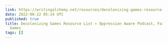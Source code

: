 ```yaml
---
link: https://writingalchemy.net/resources/decolonizing-games-resource-list/
date: 2022-08-22 05:14 UTC
published: true
title: Decolonizing Games Resource List « Oppression Aware Podcast, Fairy Tales, and
  Games
tags: []
---
```



